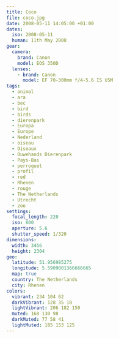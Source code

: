 ```yaml
---
title: Coco
file: coco.jpg
date: 2008-05-11 14:05:00 +01:00
dates:
  iso: 2008-05-11
  human: 11th May 2008
gear:
  camera:
    brand: Canon
    model: EOS 350D
  lenses:
    - brand: Canon
      model: EF 70-300mm f/4-5.6 IS USM
tags:
  - animal
  - ara
  - bec
  - bird
  - birds
  - dierenpark
  - Europa
  - Europe
  - Nederland
  - oiseau
  - Oiseaux
  - Ouwehands Dierenpark
  - Pays-Bas
  - perroquet
  - profil
  - red
  - Rhenen
  - rouge
  - The Netherlands
  - Utrecht
  - zoo
settings:
  focal_length: 220
  iso: 800
  aperture: 5.6
  shutter_speed: 1/320
dimensions:
  width: 3456
  height: 2304
geo:
  latitude: 51.956985275
  longitude: 5.5909801366666665
  map: true
  country: The Netherlands
  city: Rhenen
colors:
  vibrant: 234 104 62
  darkVibrant: 128 35 18
  lightVibrant: 206 182 150
  muted: 168 130 98
  darkMuted: 77 58 41
  lightMuted: 185 153 125
---
```



